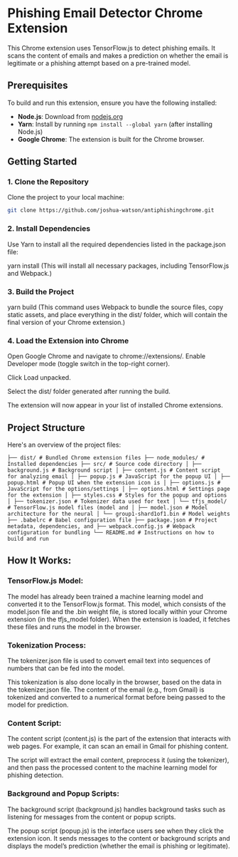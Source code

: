 # Phishing Email Detector Chrome Extension

This Chrome extension uses TensorFlow.js to detect phishing emails. It scans the content of emails and makes a prediction on whether the email is legitimate or a phishing attempt based on a pre-trained model.

## Prerequisites

To build and run this extension, ensure you have the following installed:

- **Node.js**: Download from [nodejs.org](https://nodejs.org/)
- **Yarn**: Install by running `npm install --global yarn` (after installing Node.js)
- **Google Chrome**: The extension is built for the Chrome browser.

## Getting Started

### 1. Clone the Repository

Clone the project to your local machine:

```bash
git clone https://github.com/joshua-watson/antiphishingchrome.git
```

### 2. Install Dependencies
Use Yarn to install all the required dependencies listed in the package.json file:


yarn install (This will install all necessary packages, including TensorFlow.js and Webpack.)

### 3. Build the Project

yarn build (This command uses Webpack to bundle the source files, copy static assets, and place everything in the dist/ folder, which will contain the final version of your Chrome extension.)

### 4. Load the Extension into Chrome
Open Google Chrome and navigate to chrome://extensions/.
Enable Developer mode (toggle switch in the top-right corner).

Click Load unpacked.

Select the dist/ folder generated after running the build.

The extension will now appear in your list of installed Chrome extensions.

## Project Structure
Here's an overview of the project files:

```├── dist/ # Bundled Chrome extension files ├── node_modules/ # Installed dependencies ├── src/ # Source code directory │ ├── background.js # Background script │ ├── content.js # Content script for analyzing email │ ├── popup.js # JavaScript for the popup UI │ ├── popup.html # Popup UI when the extension icon is │ ├── options.js # JavaScript for the options/settings │ ├── options.html # Settings page for the extension │ ├── styles.css # Styles for the popup and options │ ├── tokenizer.json # Tokenizer data used for text │ └── tfjs_model/ # TensorFlow.js model files (model and │ ├── model.json # Model architecture for the neural │ └── group1-shard1of1.bin # Model weights ├── .babelrc # Babel configuration file ├── package.json # Project metadata, dependencies, and ├── webpack.config.js # Webpack configuration for bundling └── README.md # Instructions on how to build and run```

## How It Works:

### TensorFlow.js Model:

The model has already been trained a machine learning model and converted it to the TensorFlow.js format. This model, which consists of the model.json file and the .bin weight file, is stored locally within your Chrome extension (in the tfjs_model folder).
When the extension is loaded, it fetches these files and runs the model in the browser.

### Tokenization Process:

The tokenizer.json file is used to convert email text into sequences of numbers that can be fed into the model.

This tokenization is also done locally in the browser, based on the data in the tokenizer.json file. The content of the email (e.g., from Gmail) is tokenized and converted to a numerical format before being passed to the model for prediction.

### Content Script:

The content script (content.js) is the part of the extension that interacts with web pages. For example, it can scan an email in Gmail for phishing content.

The script will extract the email content, preprocess it (using the tokenizer), and then pass the processed content to the machine learning model for phishing detection.

### Background and Popup Scripts:

The background script (background.js) handles background tasks such as listening for messages from the content or popup scripts.

The popup script (popup.js) is the interface users see when they click the extension icon. It sends messages to the content or background scripts and displays the model’s prediction (whether the email is phishing or legitimate).
